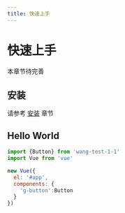 ```yaml
---
title: 快速上手
---
```


# 快速上手

本章节待完善

## 安装

请参考 [安装](../install/) 章节


## Hello World

```javascript
import {Button} from 'wang-test-1-1'
import Vue from 'vue'

new Vue({
  el: '#app',
  components: {
    'g-button':Button
  }
})
```